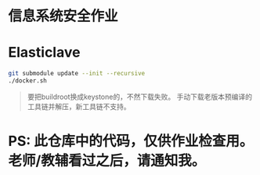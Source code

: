 # 信息系统安全作业
# Elasticlave

```bash
git submodule update --init --recursive
./docker.sh
```

> 要把buildroot换成keystone的，不然下载失败。
> 手动下载老版本预编译的工具链并解压，新工具链不支持。


# PS: 此仓库中的代码，仅供作业检查用。老师/教辅看过之后，请通知我。

